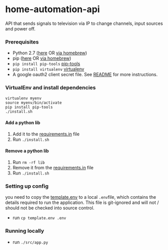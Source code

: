 # home-automation-api

API that sends signals to television via IP to change channels, input sources and power off.

### Prerequisites

- Python 2.7 ([here](https://www.python.org/download/releases/2.7/) OR [via homebrew](https://brew.sh/))
- pip ([here](https://pip.pypa.io/en/stable/installing/) OR [via homebrew](https://brew.sh/))
- `pip install pip-tools` [pip-tools](https://github.com/nvie/pip-tools)
- `pip install virtualenv` [virtualenv](https://virtualenv.pypa.io/en/stable/)
- A google oauth2 client secret file. See [README](src/auth/README.md) for more instructions.

### VirtualEnv and install dependencies

    virtualenv myenv
    source myenv/bin/activate
    pip install pip-tools
    ./install.sh

#### Add a python lib

1. Add it to the [requirements.in](requirements.in) file
1. Run `./install.sh`

#### Remove a python lib

1. Run `rm -rf lib`
1. Remove it from the [requirements.in](requirements.in) file
1. Run `./install.sh`

### Setting up config

you need to copy the [template.env](template.env) to a local `.env`file, which contains the details required to run the application. This file is git-ignored and will not / should not be checked into source control.

- run `cp template.env .env`

### Running locally

- run `./src/app.py`
